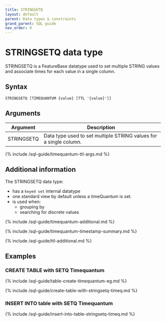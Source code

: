 ```yaml
---
title: STRINGSETQ
layout: default
parent: Data types & constraints
grand_parent: SQL guide
nav_order: 9
---
```


# STRINGSETQ data type

STRINGSETQ is a FeatureBase datatype used to set multiple STRING values and associate times for each value in a single column.

## Syntax

```
STRINGSETQ [TIMEQUANTUM {value} [TTL '{value}']]
```

## Arguments

| Argument | Description |
|---|---|
| STRINGSETQ | Data type used to set multiple STRING values for a single column. |
{% include /sql-guide/timequantum-ttl-args.md %}

## Additional information

The STRINGSETQ data type:
* has a `keyed set` internal datatype
* one standard view by default unless a timeQuantum is set.
* is used when:
  * grouping by
  * searching for discrete values

{% include /sql-guide/timequantum-additional.md %}

{% include /sql-guide/timequantum-timestamp-summary.md %}

{% include /sql-guide/ttl-additional.md %}

## Examples

### CREATE TABLE with SETQ Timequantum

{% include /sql-guide/table-create-timequantum-eg.md %}

{% include /sql-guide/create-table-with-stringsetq-timeq.md %}

### INSERT INTO table with SETQ Timequantum

{% include /sql-guide/insert-into-table-stringsetq-timeq.md %}
